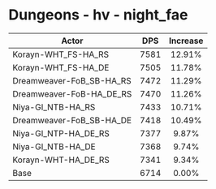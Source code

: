 # Dungeons - hv - night_fae
| Actor | DPS | Increase |
|---|:---:|:---:|
|Korayn-WHT_FS-HA_RS|7581|12.91%|
|Korayn-WHT_FS-HA_DE|7505|11.78%|
|Dreamweaver-FoB_SB-HA_RS|7472|11.29%|
|Dreamweaver-FoB-HA_DE_RS|7470|11.26%|
|Niya-GI_NTB-HA_RS|7433|10.71%|
|Dreamweaver-FoB_SB-HA_DE|7418|10.49%|
|Niya-GI_NTP-HA_DE_RS|7377|9.87%|
|Niya-GI_NTB-HA_DE|7368|9.74%|
|Korayn-WHT-HA_DE_RS|7341|9.34%|
|Base|6714|0.00%|
